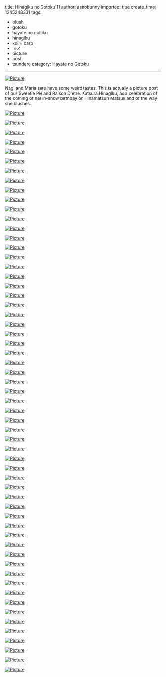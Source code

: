 title: Hinagiku no Gotoku 11
author: astrobunny
imported: true
create_time: 1245248331
tags:
- blush
- gotoku
- hayate no gotoku
- hinagiku
- koi = carp
- 'no'
- picture
- post
- tsundere
category: Hayate no Gotoku
---
 [![](wp-uploads/2009/06/wpid-ss-eclipse-hayate-no-gotoku-2nd-season-11-1280x720-h264-5169cac2-33-500x281.jpg "Picture")](/images/wp-uploads/2009/06/wpid-ss-eclipse-hayate-no-gotoku-2nd-season-11-1280x720-h264-5169cac2-33.jpg)  
  
Nagi and Maria sure have some weird tastes. This is actually a picture post of our Sweetie Pie and Raison D'etre. Katsura Hinagiku, as a celebration of the coming of her in-show birthday on Hinamatsuri Matsuri and of the way she blushes.  
<!--more-->  
 [![](wp-uploads/2009/06/wpid-ss-eclipse-hayate-no-gotoku-2nd-season-11-1280x720-h264-5169cac2-59-500x281.jpg "Picture")](/images/wp-uploads/2009/06/wpid-ss-eclipse-hayate-no-gotoku-2nd-season-11-1280x720-h264-5169cac2-59.jpg)  
  
 [![](wp-uploads/2009/06/wpid-ss-eclipse-hayate-no-gotoku-2nd-season-11-1280x720-h264-5169cac2-0-500x281.jpg "Picture")](/images/wp-uploads/2009/06/wpid-ss-eclipse-hayate-no-gotoku-2nd-season-11-1280x720-h264-5169cac2-0.jpg)  
  
 [![](wp-uploads/2009/06/wpid-ss-eclipse-hayate-no-gotoku-2nd-season-11-1280x720-h264-5169cac2-1-500x281.jpg "Picture")](/images/wp-uploads/2009/06/wpid-ss-eclipse-hayate-no-gotoku-2nd-season-11-1280x720-h264-5169cac2-1.jpg)  
  
 [![](wp-uploads/2009/06/wpid-ss-eclipse-hayate-no-gotoku-2nd-season-11-1280x720-h264-5169cac2-2-500x281.jpg "Picture")](/images/wp-uploads/2009/06/wpid-ss-eclipse-hayate-no-gotoku-2nd-season-11-1280x720-h264-5169cac2-2.jpg)  
  
 [![](wp-uploads/2009/06/wpid-ss-eclipse-hayate-no-gotoku-2nd-season-11-1280x720-h264-5169cac2-3-500x281.jpg "Picture")](/images/wp-uploads/2009/06/wpid-ss-eclipse-hayate-no-gotoku-2nd-season-11-1280x720-h264-5169cac2-3.jpg)  
  
 [![](wp-uploads/2009/06/wpid-ss-eclipse-hayate-no-gotoku-2nd-season-11-1280x720-h264-5169cac2-4-500x281.jpg "Picture")](/images/wp-uploads/2009/06/wpid-ss-eclipse-hayate-no-gotoku-2nd-season-11-1280x720-h264-5169cac2-4.jpg)  
  
 [![](wp-uploads/2009/06/wpid-ss-eclipse-hayate-no-gotoku-2nd-season-11-1280x720-h264-5169cac2-5-500x281.jpg "Picture")](/images/wp-uploads/2009/06/wpid-ss-eclipse-hayate-no-gotoku-2nd-season-11-1280x720-h264-5169cac2-5.jpg)  
  
 [![](wp-uploads/2009/06/wpid-ss-eclipse-hayate-no-gotoku-2nd-season-11-1280x720-h264-5169cac2-6-500x281.jpg "Picture")](/images/wp-uploads/2009/06/wpid-ss-eclipse-hayate-no-gotoku-2nd-season-11-1280x720-h264-5169cac2-6.jpg)  
  
 [![](wp-uploads/2009/06/wpid-ss-eclipse-hayate-no-gotoku-2nd-season-11-1280x720-h264-5169cac2-7-500x281.jpg "Picture")](/images/wp-uploads/2009/06/wpid-ss-eclipse-hayate-no-gotoku-2nd-season-11-1280x720-h264-5169cac2-7.jpg)  
  
 [![](wp-uploads/2009/06/wpid-ss-eclipse-hayate-no-gotoku-2nd-season-11-1280x720-h264-5169cac2-81-500x281.jpg "Picture")](/images/wp-uploads/2009/06/wpid-ss-eclipse-hayate-no-gotoku-2nd-season-11-1280x720-h264-5169cac2-81.jpg)  
  
 [![](wp-uploads/2009/06/wpid-ss-eclipse-hayate-no-gotoku-2nd-season-11-1280x720-h264-5169cac2-9-500x281.jpg "Picture")](/images/wp-uploads/2009/06/wpid-ss-eclipse-hayate-no-gotoku-2nd-season-11-1280x720-h264-5169cac2-9.jpg)  
  
 [![](wp-uploads/2009/06/wpid-ss-eclipse-hayate-no-gotoku-2nd-season-11-1280x720-h264-5169cac2-10-500x281.jpg "Picture")](/images/wp-uploads/2009/06/wpid-ss-eclipse-hayate-no-gotoku-2nd-season-11-1280x720-h264-5169cac2-10.jpg)  
  
 [![](wp-uploads/2009/06/wpid-ss-eclipse-hayate-no-gotoku-2nd-season-11-1280x720-h264-5169cac2-11-500x281.jpg "Picture")](/images/wp-uploads/2009/06/wpid-ss-eclipse-hayate-no-gotoku-2nd-season-11-1280x720-h264-5169cac2-11.jpg)  
  
 [![](wp-uploads/2009/06/wpid-ss-eclipse-hayate-no-gotoku-2nd-season-11-1280x720-h264-5169cac2-12-500x281.jpg "Picture")](/images/wp-uploads/2009/06/wpid-ss-eclipse-hayate-no-gotoku-2nd-season-11-1280x720-h264-5169cac2-12.jpg)  
  
 [![](wp-uploads/2009/06/wpid-ss-eclipse-hayate-no-gotoku-2nd-season-11-1280x720-h264-5169cac2-13-500x281.jpg "Picture")](/images/wp-uploads/2009/06/wpid-ss-eclipse-hayate-no-gotoku-2nd-season-11-1280x720-h264-5169cac2-13.jpg)  
  
 [![](wp-uploads/2009/06/wpid-ss-eclipse-hayate-no-gotoku-2nd-season-11-1280x720-h264-5169cac2-14-500x281.jpg "Picture")](/images/wp-uploads/2009/06/wpid-ss-eclipse-hayate-no-gotoku-2nd-season-11-1280x720-h264-5169cac2-14.jpg)  
  
 [![](wp-uploads/2009/06/wpid-ss-eclipse-hayate-no-gotoku-2nd-season-11-1280x720-h264-5169cac2-15-500x281.jpg "Picture")](/images/wp-uploads/2009/06/wpid-ss-eclipse-hayate-no-gotoku-2nd-season-11-1280x720-h264-5169cac2-15.jpg)  
  
 [![](wp-uploads/2009/06/wpid-ss-eclipse-hayate-no-gotoku-2nd-season-11-1280x720-h264-5169cac2-16-500x281.jpg "Picture")](/images/wp-uploads/2009/06/wpid-ss-eclipse-hayate-no-gotoku-2nd-season-11-1280x720-h264-5169cac2-16.jpg)  
  
 [![](wp-uploads/2009/06/wpid-ss-eclipse-hayate-no-gotoku-2nd-season-11-1280x720-h264-5169cac2-17-500x281.jpg "Picture")](/images/wp-uploads/2009/06/wpid-ss-eclipse-hayate-no-gotoku-2nd-season-11-1280x720-h264-5169cac2-17.jpg)  
  
 [![](wp-uploads/2009/06/wpid-ss-eclipse-hayate-no-gotoku-2nd-season-11-1280x720-h264-5169cac2-18-500x281.jpg "Picture")](/images/wp-uploads/2009/06/wpid-ss-eclipse-hayate-no-gotoku-2nd-season-11-1280x720-h264-5169cac2-18.jpg)  
  
 [![](wp-uploads/2009/06/wpid-ss-eclipse-hayate-no-gotoku-2nd-season-11-1280x720-h264-5169cac2-19-500x281.jpg "Picture")](/images/wp-uploads/2009/06/wpid-ss-eclipse-hayate-no-gotoku-2nd-season-11-1280x720-h264-5169cac2-19.jpg)  
  
 [![](wp-uploads/2009/06/wpid-ss-eclipse-hayate-no-gotoku-2nd-season-11-1280x720-h264-5169cac2-20-500x281.jpg "Picture")](/images/wp-uploads/2009/06/wpid-ss-eclipse-hayate-no-gotoku-2nd-season-11-1280x720-h264-5169cac2-20.jpg)  
  
 [![](wp-uploads/2009/06/wpid-ss-eclipse-hayate-no-gotoku-2nd-season-11-1280x720-h264-5169cac2-21-500x281.jpg "Picture")](/images/wp-uploads/2009/06/wpid-ss-eclipse-hayate-no-gotoku-2nd-season-11-1280x720-h264-5169cac2-21.jpg)  
  
 [![](wp-uploads/2009/06/wpid-ss-eclipse-hayate-no-gotoku-2nd-season-11-1280x720-h264-5169cac2-22-500x281.jpg "Picture")](/images/wp-uploads/2009/06/wpid-ss-eclipse-hayate-no-gotoku-2nd-season-11-1280x720-h264-5169cac2-22.jpg)  
  
 [![](wp-uploads/2009/06/wpid-ss-eclipse-hayate-no-gotoku-2nd-season-11-1280x720-h264-5169cac2-23-500x281.jpg "Picture")](/images/wp-uploads/2009/06/wpid-ss-eclipse-hayate-no-gotoku-2nd-season-11-1280x720-h264-5169cac2-23.jpg)  
  
 [![](wp-uploads/2009/06/wpid-ss-eclipse-hayate-no-gotoku-2nd-season-11-1280x720-h264-5169cac2-24-500x281.jpg "Picture")](/images/wp-uploads/2009/06/wpid-ss-eclipse-hayate-no-gotoku-2nd-season-11-1280x720-h264-5169cac2-24.jpg)  
  
 [![](wp-uploads/2009/06/wpid-ss-eclipse-hayate-no-gotoku-2nd-season-11-1280x720-h264-5169cac2-25-500x281.jpg "Picture")](/images/wp-uploads/2009/06/wpid-ss-eclipse-hayate-no-gotoku-2nd-season-11-1280x720-h264-5169cac2-25.jpg)  
  
 [![](wp-uploads/2009/06/wpid-ss-eclipse-hayate-no-gotoku-2nd-season-11-1280x720-h264-5169cac2-26-500x281.jpg "Picture")](/images/wp-uploads/2009/06/wpid-ss-eclipse-hayate-no-gotoku-2nd-season-11-1280x720-h264-5169cac2-26.jpg)  
  
 [![](wp-uploads/2009/06/wpid-ss-eclipse-hayate-no-gotoku-2nd-season-11-1280x720-h264-5169cac2-27-500x281.jpg "Picture")](/images/wp-uploads/2009/06/wpid-ss-eclipse-hayate-no-gotoku-2nd-season-11-1280x720-h264-5169cac2-27.jpg)  
  
 [![](wp-uploads/2009/06/wpid-ss-eclipse-hayate-no-gotoku-2nd-season-11-1280x720-h264-5169cac2-28-500x281.jpg "Picture")](/images/wp-uploads/2009/06/wpid-ss-eclipse-hayate-no-gotoku-2nd-season-11-1280x720-h264-5169cac2-28.jpg)  
  
 [![](wp-uploads/2009/06/wpid-ss-eclipse-hayate-no-gotoku-2nd-season-11-1280x720-h264-5169cac2-29-500x281.jpg "Picture")](/images/wp-uploads/2009/06/wpid-ss-eclipse-hayate-no-gotoku-2nd-season-11-1280x720-h264-5169cac2-29.jpg)  
  
 [![](wp-uploads/2009/06/wpid-ss-eclipse-hayate-no-gotoku-2nd-season-11-1280x720-h264-5169cac2-30-500x281.jpg "Picture")](/images/wp-uploads/2009/06/wpid-ss-eclipse-hayate-no-gotoku-2nd-season-11-1280x720-h264-5169cac2-30.jpg)  
  
 [![](wp-uploads/2009/06/wpid-ss-eclipse-hayate-no-gotoku-2nd-season-11-1280x720-h264-5169cac2-31-500x281.jpg "Picture")](/images/wp-uploads/2009/06/wpid-ss-eclipse-hayate-no-gotoku-2nd-season-11-1280x720-h264-5169cac2-31.jpg)  
  
 [![](wp-uploads/2009/06/wpid-ss-eclipse-hayate-no-gotoku-2nd-season-11-1280x720-h264-5169cac2-32-500x281.jpg "Picture")](/images/wp-uploads/2009/06/wpid-ss-eclipse-hayate-no-gotoku-2nd-season-11-1280x720-h264-5169cac2-32.jpg)  
  
 [![](wp-uploads/2009/06/wpid-ss-eclipse-hayate-no-gotoku-2nd-season-11-1280x720-h264-5169cac2-34-500x281.jpg "Picture")](/images/wp-uploads/2009/06/wpid-ss-eclipse-hayate-no-gotoku-2nd-season-11-1280x720-h264-5169cac2-34.jpg)  
  
 [![](wp-uploads/2009/06/wpid-ss-eclipse-hayate-no-gotoku-2nd-season-11-1280x720-h264-5169cac2-35-500x281.jpg "Picture")](/images/wp-uploads/2009/06/wpid-ss-eclipse-hayate-no-gotoku-2nd-season-11-1280x720-h264-5169cac2-35.jpg)  
  
 [![](wp-uploads/2009/06/wpid-ss-eclipse-hayate-no-gotoku-2nd-season-11-1280x720-h264-5169cac2-36-500x281.jpg "Picture")](/images/wp-uploads/2009/06/wpid-ss-eclipse-hayate-no-gotoku-2nd-season-11-1280x720-h264-5169cac2-36.jpg)  
  
 [![](wp-uploads/2009/06/wpid-ss-eclipse-hayate-no-gotoku-2nd-season-11-1280x720-h264-5169cac2-37-500x281.jpg "Picture")](/images/wp-uploads/2009/06/wpid-ss-eclipse-hayate-no-gotoku-2nd-season-11-1280x720-h264-5169cac2-37.jpg)  
  
 [![](wp-uploads/2009/06/wpid-ss-eclipse-hayate-no-gotoku-2nd-season-11-1280x720-h264-5169cac2-38-500x281.jpg "Picture")](/images/wp-uploads/2009/06/wpid-ss-eclipse-hayate-no-gotoku-2nd-season-11-1280x720-h264-5169cac2-38.jpg)  
  
 [![](wp-uploads/2009/06/wpid-ss-eclipse-hayate-no-gotoku-2nd-season-11-1280x720-h264-5169cac2-39-500x281.jpg "Picture")](/images/wp-uploads/2009/06/wpid-ss-eclipse-hayate-no-gotoku-2nd-season-11-1280x720-h264-5169cac2-39.jpg)  
  
 [![](wp-uploads/2009/06/wpid-ss-eclipse-hayate-no-gotoku-2nd-season-11-1280x720-h264-5169cac2-40-500x281.jpg "Picture")](/images/wp-uploads/2009/06/wpid-ss-eclipse-hayate-no-gotoku-2nd-season-11-1280x720-h264-5169cac2-40.jpg)  
  
 [![](wp-uploads/2009/06/wpid-ss-eclipse-hayate-no-gotoku-2nd-season-11-1280x720-h264-5169cac2-41-500x281.jpg "Picture")](/images/wp-uploads/2009/06/wpid-ss-eclipse-hayate-no-gotoku-2nd-season-11-1280x720-h264-5169cac2-41.jpg)  
  
 [![](wp-uploads/2009/06/wpid-ss-eclipse-hayate-no-gotoku-2nd-season-11-1280x720-h264-5169cac2-42-500x281.jpg "Picture")](/images/wp-uploads/2009/06/wpid-ss-eclipse-hayate-no-gotoku-2nd-season-11-1280x720-h264-5169cac2-42.jpg)  
  
 [![](wp-uploads/2009/06/wpid-ss-eclipse-hayate-no-gotoku-2nd-season-11-1280x720-h264-5169cac2-43-500x281.jpg "Picture")](/images/wp-uploads/2009/06/wpid-ss-eclipse-hayate-no-gotoku-2nd-season-11-1280x720-h264-5169cac2-43.jpg)  
  
 [![](wp-uploads/2009/06/wpid-ss-eclipse-hayate-no-gotoku-2nd-season-11-1280x720-h264-5169cac2-44-500x281.jpg "Picture")](/images/wp-uploads/2009/06/wpid-ss-eclipse-hayate-no-gotoku-2nd-season-11-1280x720-h264-5169cac2-44.jpg)  
  
 [![](wp-uploads/2009/06/wpid-ss-eclipse-hayate-no-gotoku-2nd-season-11-1280x720-h264-5169cac2-45-500x281.jpg "Picture")](/images/wp-uploads/2009/06/wpid-ss-eclipse-hayate-no-gotoku-2nd-season-11-1280x720-h264-5169cac2-45.jpg)  
  
 [![](wp-uploads/2009/06/wpid-ss-eclipse-hayate-no-gotoku-2nd-season-11-1280x720-h264-5169cac2-46-500x281.jpg "Picture")](/images/wp-uploads/2009/06/wpid-ss-eclipse-hayate-no-gotoku-2nd-season-11-1280x720-h264-5169cac2-46.jpg)  
  
 [![](wp-uploads/2009/06/wpid-ss-eclipse-hayate-no-gotoku-2nd-season-11-1280x720-h264-5169cac2-47-500x281.jpg "Picture")](/images/wp-uploads/2009/06/wpid-ss-eclipse-hayate-no-gotoku-2nd-season-11-1280x720-h264-5169cac2-47.jpg)  
  
 [![](wp-uploads/2009/06/wpid-ss-eclipse-hayate-no-gotoku-2nd-season-11-1280x720-h264-5169cac2-48-500x281.jpg "Picture")](/images/wp-uploads/2009/06/wpid-ss-eclipse-hayate-no-gotoku-2nd-season-11-1280x720-h264-5169cac2-48.jpg)  
  
 [![](wp-uploads/2009/06/wpid-ss-eclipse-hayate-no-gotoku-2nd-season-11-1280x720-h264-5169cac2-49-500x281.jpg "Picture")](/images/wp-uploads/2009/06/wpid-ss-eclipse-hayate-no-gotoku-2nd-season-11-1280x720-h264-5169cac2-49.jpg)  
  
 [![](wp-uploads/2009/06/wpid-ss-eclipse-hayate-no-gotoku-2nd-season-11-1280x720-h264-5169cac2-50-500x281.jpg "Picture")](/images/wp-uploads/2009/06/wpid-ss-eclipse-hayate-no-gotoku-2nd-season-11-1280x720-h264-5169cac2-50.jpg)  
  
 [![](wp-uploads/2009/06/wpid-ss-eclipse-hayate-no-gotoku-2nd-season-11-1280x720-h264-5169cac2-511-500x281.jpg "Picture")](/images/wp-uploads/2009/06/wpid-ss-eclipse-hayate-no-gotoku-2nd-season-11-1280x720-h264-5169cac2-511.jpg)  
  
 [![](wp-uploads/2009/06/wpid-ss-eclipse-hayate-no-gotoku-2nd-season-11-1280x720-h264-5169cac2-52-500x281.jpg "Picture")](/images/wp-uploads/2009/06/wpid-ss-eclipse-hayate-no-gotoku-2nd-season-11-1280x720-h264-5169cac2-52.jpg)  
  
 [![](wp-uploads/2009/06/wpid-ss-eclipse-hayate-no-gotoku-2nd-season-11-1280x720-h264-5169cac2-53-500x281.jpg "Picture")](/images/wp-uploads/2009/06/wpid-ss-eclipse-hayate-no-gotoku-2nd-season-11-1280x720-h264-5169cac2-53.jpg)  
  
 [![](wp-uploads/2009/06/wpid-ss-eclipse-hayate-no-gotoku-2nd-season-11-1280x720-h264-5169cac2-54-500x281.jpg "Picture")](/images/wp-uploads/2009/06/wpid-ss-eclipse-hayate-no-gotoku-2nd-season-11-1280x720-h264-5169cac2-54.jpg)  
  
 [![](wp-uploads/2009/06/wpid-ss-eclipse-hayate-no-gotoku-2nd-season-11-1280x720-h264-5169cac2-55-500x281.jpg "Picture")](/images/wp-uploads/2009/06/wpid-ss-eclipse-hayate-no-gotoku-2nd-season-11-1280x720-h264-5169cac2-55.jpg)  
  
 [![](wp-uploads/2009/06/wpid-ss-eclipse-hayate-no-gotoku-2nd-season-11-1280x720-h264-5169cac2-56-500x281.jpg "Picture")](/images/wp-uploads/2009/06/wpid-ss-eclipse-hayate-no-gotoku-2nd-season-11-1280x720-h264-5169cac2-56.jpg)  
  
 [![](wp-uploads/2009/06/wpid-ss-eclipse-hayate-no-gotoku-2nd-season-11-1280x720-h264-5169cac2-57-500x281.jpg "Picture")](/images/wp-uploads/2009/06/wpid-ss-eclipse-hayate-no-gotoku-2nd-season-11-1280x720-h264-5169cac2-57.jpg)  
  
 [![](wp-uploads/2009/06/wpid-ss-eclipse-hayate-no-gotoku-2nd-season-11-1280x720-h264-5169cac2-58-500x281.jpg "Picture")](/images/wp-uploads/2009/06/wpid-ss-eclipse-hayate-no-gotoku-2nd-season-11-1280x720-h264-5169cac2-58.jpg)